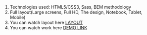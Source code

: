 1. Technologies used: HTML5/CSS3, Sass, BEM methodology
2. Full layout(Large screens, Full HD, The design, Notebook, Tablet, Mobile)
3. You can watch layout here [LAYOUT](https://www.figma.com/file/HL3XGt5ZatvJoYBhOaWY5x/museum-prototype?node-id=323%3A1957)
4. You can watch work here [DEMO LINK](https://kaptoh337.github.io/Museum/)
